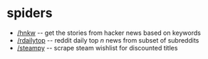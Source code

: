 # spiders

* [/hnkw](./hnkw/hnkw/spiders) -- get the stories from hacker news based on keywords
* [/rdailytop](./rdailytop/rdailytop/spiders) -- reddit daily top _n_ news from subset of subreddits
* [/steampy](.steampy/steampy/spiders) -- scrape steam wishlist for discounted titles


